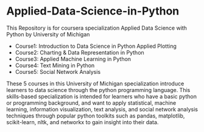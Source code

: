 # Applied-Data-Science-in-Python

This Repository is for coursera specialization Applied Data Science with Python by University of Michigan

- Course1: Introduction to Data Science in Python Applied Plotting
- Course2: Charting & Data Representation in Python
- Course3: Applied Machine Learning in Python 
- Course4: Text Mining in Python
- Course5: Social Network Analysis

These 5 courses in this University of Michigan specialization introduce learners to data science through the python programming language. This skills-based specialization is intended for learners who have a basic python or programming background, and want to apply statistical, machine learning, information visualization, text analysis, and social network analysis techniques through popular python toolkits such as pandas, matplotlib, scikit-learn, nltk, and networkx to gain insight into their data.
